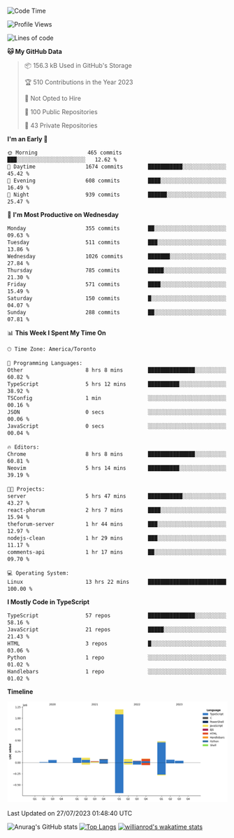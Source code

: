 <!--START_SECTION:waka-->
![Code Time](http://img.shields.io/badge/Code%20Time-429%20hrs%208%20mins-blue)

![Profile Views](http://img.shields.io/badge/Profile%20Views-0-blue)

![Lines of code](https://img.shields.io/badge/From%20Hello%20World%20I%27ve%20Written-2.4%20million%20lines%20of%20code-blue)

**🐱 My GitHub Data** 

> 📦 156.3 kB Used in GitHub's Storage 
 > 
> 🏆 510 Contributions in the Year 2023
 > 
> 🚫 Not Opted to Hire
 > 
> 📜 100 Public Repositories 
 > 
> 🔑 43 Private Repositories 
 > 
**I'm an Early 🐤** 

```text
🌞 Morning                465 commits         ███░░░░░░░░░░░░░░░░░░░░░░   12.62 % 
🌆 Daytime                1674 commits        ███████████░░░░░░░░░░░░░░   45.42 % 
🌃 Evening                608 commits         ████░░░░░░░░░░░░░░░░░░░░░   16.49 % 
🌙 Night                  939 commits         ██████░░░░░░░░░░░░░░░░░░░   25.47 % 
```
📅 **I'm Most Productive on Wednesday** 

```text
Monday                   355 commits         ██░░░░░░░░░░░░░░░░░░░░░░░   09.63 % 
Tuesday                  511 commits         ███░░░░░░░░░░░░░░░░░░░░░░   13.86 % 
Wednesday                1026 commits        ███████░░░░░░░░░░░░░░░░░░   27.84 % 
Thursday                 785 commits         █████░░░░░░░░░░░░░░░░░░░░   21.30 % 
Friday                   571 commits         ████░░░░░░░░░░░░░░░░░░░░░   15.49 % 
Saturday                 150 commits         █░░░░░░░░░░░░░░░░░░░░░░░░   04.07 % 
Sunday                   288 commits         ██░░░░░░░░░░░░░░░░░░░░░░░   07.81 % 
```


📊 **This Week I Spent My Time On** 

```text
🕑︎ Time Zone: America/Toronto

💬 Programming Languages: 
Other                    8 hrs 8 mins        ███████████████░░░░░░░░░░   60.82 % 
TypeScript               5 hrs 12 mins       ██████████░░░░░░░░░░░░░░░   38.92 % 
TSConfig                 1 min               ░░░░░░░░░░░░░░░░░░░░░░░░░   00.16 % 
JSON                     0 secs              ░░░░░░░░░░░░░░░░░░░░░░░░░   00.06 % 
JavaScript               0 secs              ░░░░░░░░░░░░░░░░░░░░░░░░░   00.04 % 

🔥 Editors: 
Chrome                   8 hrs 8 mins        ███████████████░░░░░░░░░░   60.81 % 
Neovim                   5 hrs 14 mins       ██████████░░░░░░░░░░░░░░░   39.19 % 

🐱‍💻 Projects: 
server                   5 hrs 47 mins       ███████████░░░░░░░░░░░░░░   43.27 % 
react-phorum             2 hrs 7 mins        ████░░░░░░░░░░░░░░░░░░░░░   15.94 % 
theforum-server          1 hr 44 mins        ███░░░░░░░░░░░░░░░░░░░░░░   12.97 % 
nodejs-clean             1 hr 29 mins        ███░░░░░░░░░░░░░░░░░░░░░░   11.17 % 
comments-api             1 hr 17 mins        ██░░░░░░░░░░░░░░░░░░░░░░░   09.70 % 

💻 Operating System: 
Linux                    13 hrs 22 mins      █████████████████████████   100.00 % 
```

**I Mostly Code in TypeScript** 

```text
TypeScript               57 repos            ███████████████░░░░░░░░░░   58.16 % 
JavaScript               21 repos            █████░░░░░░░░░░░░░░░░░░░░   21.43 % 
HTML                     3 repos             █░░░░░░░░░░░░░░░░░░░░░░░░   03.06 % 
Python                   1 repo              ░░░░░░░░░░░░░░░░░░░░░░░░░   01.02 % 
Handlebars               1 repo              ░░░░░░░░░░░░░░░░░░░░░░░░░   01.02 % 
```



**Timeline**

![Lines of Code chart](https://raw.githubusercontent.com/wise-introvert/wise-introvert/master/assets/bar_graph.png)


 Last Updated on 27/07/2023 01:48:40 UTC
<!--END_SECTION:waka-->

![Anurag's GitHub stats](https://github-readme-stats.vercel.app/api?username=wise-introvert&count_private=true&show_icons=true)
[![Top Langs](https://github-readme-stats.vercel.app/api/top-langs/?username=wise-introvert&langs_count=10)](https://github.com/anuraghazra/github-readme-stats)
[![willianrod's wakatime stats](https://github-readme-stats.vercel.app/api/wakatime?username=wiseintrovert)](https://github.com/anuraghazra/github-readme-stats)
